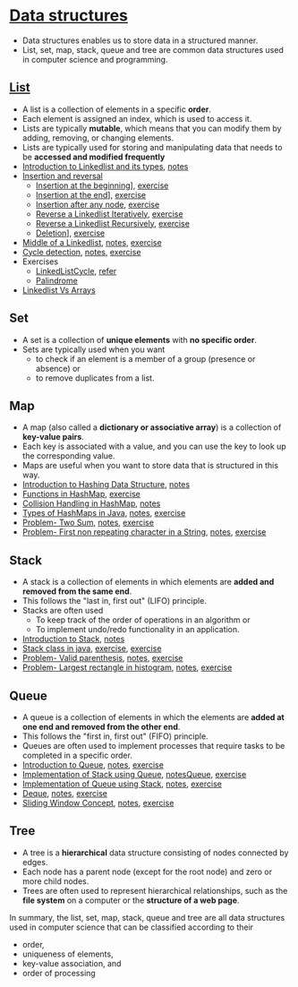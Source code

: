 # [Data structures](https://github.com/sbhrwl/data_structures_algorithms/blob/main/complexity_analysis/lectures/notes/2.DataStructure.pdf)
- Data structures enables us to store data in a structured manner.
- List, set, map, stack, queue and tree are common data structures used in computer science and programming.

## [List](linkedlist/readme.md)
- A list is a collection of elements in a specific **order**. 
- Each element is assigned an index, which is used to access it.
- Lists are typically **mutable**, which means that you can modify them by adding, removing, or changing elements.
- Lists are typically used for storing and manipulating data that needs to be **accessed and modified frequently**
- [Introduction to Linkedlist and its types](linkedlist/lectures/IntroductionToLinkedListAndItsTypes.pdf), [notes](linkedlist/lectures/notes/IntroductionToLinkedListAndItsTypes.pdf)
- [Insertion and reversal](linkedlist/lectures/InsertionAndReversal.pdf)
  - [Insertion at the beginning](linkedlist/lectures/notes/InsertionAtTheBeginning.pdf)], [exercise](linkedlist/exercises/InsertionAtTheBeginning.java)
  - [Insertion at the end](linkedlist/lectures/notes/InsertionAtTheEnd.pdf)], [exercise](linkedlist/exercises/InsertionAtTheEnd.java)
  - [Insertion after any node](linkedlist/lectures/notes/InsertionAfterAnyNode.pdf), [exercise](linkedlist/exercises/InsertionAfterAnyNode.java)
  - [Reverse a Linkedlist Iteratively](linkedlist/lectures/notes/ReverseALinkedListIteratively.pdf), [exercise](linkedlist/exercises/ReverseALinkedListIteratively.java)
  - [Reverse a Linkedlist Recursively](linkedlist/lectures/notes/ReverseALinkedListRecursively.pdf), [exercise](linkedlist/exercises/ReverseALinkedListRecursively.java)
  - [Deletion](linkedlist/lectures/notes/Deletion.pdf)], [exercise](linkedlist/exercises/Deletion.java)
- [Middle of a Linkedlist](linkedlist/lectures/MiddleOfALinkedList.pdf), [notes](linkedlist/lectures/notes/MiddleOfALinkedList.pdf), [exercise](linkedlist/exercises/MiddleOfLinkedList.java)
- [Cycle detection](linkedlist/lectures/CycleDetection.pdf), [notes](linkedlist/lectures/notes/CycleDetection.pdf), [exercise](linkedlist/exercises/CycleDetection.java)
- Exercises
  - [LinkedListCycle](linkedlist/exercises/LinkedListCycle.java), [refer](https://stackoverflow.com/questions/2936213/how-does-finding-a-cycle-start-node-in-a-cycle-linked-list-work)
  - [Palindrome](linkedlist/exercises/Palindrome.java)
- [Linkedlist Vs Arrays](linkedlist/lectures/notes/LinkedlistVsArrays.pdf)

## Set 
- A set is a collection of **unique elements** with **no specific order**.
- Sets are typically used when you want
  - to check if an element is a member of a group (presence or absence) or 
  - to remove duplicates from a list.

## Map
- A map (also called a **dictionary or associative array**) is a collection of **key-value pairs**.
- Each key is associated with a value, and you can use the key to look up the corresponding value.
- Maps are useful when you want to store data that is structured in this way.
- [Introduction to Hashing Data Structure](Hashmap/lectures/1.IntroductionToHashingDataStructure.pdf), [notes](Hashmap/lectures/notes/1.IntroductionToHashingDataStructure.pdf)
- [Functions in HashMap](Hashmap/lectures/2.FunctionInHashMap.pdf), [exercise](Hashmap/exercises/hashMapFunctions.java)
- [Collision Handling in HashMap](Hashmap/lectures/3.CollisionHandlingInHashMap.pdf), [notes](Hashmap/lectures/2.CollisionHandlingInHashMap.pdf)
- [Types of HashMaps in Java](Hashmap/lectures/4.TypesOfHashMapsInJava.pdf), [notes](Hashmap/lectures/notes/3.TypesOfHashMapsInJava.pdf), [exercise](Hashmap/exercises/hashMapFunctions.java)
- [Problem- Two Sum](Hashmap/lectures/5.TwoSum.pdf), [notes](Hashmap/lectures/notes/4.TwoSum.pdf), [exercise](Hashmap/exercises/twoSum.java)
- [Problem- First non repeating character in a String](Hashmap/lectures/6.FirstNonRepeatingCharacterInString.pdf), [notes](Hashmap/lectures/notes/5.FirstNonRepeatingCharacterInString.pdf), [exercise](Hashmap/exercises/firstOccurence.java)

## Stack
- A stack is a collection of elements in which elements are **added and removed from the same end**. 
- This follows the "last in, first out" (LIFO) principle. 
- Stacks are often used 
  - To keep track of the order of operations in an algorithm or 
  - To implement undo/redo functionality in an application.
- [Introduction to Stack](Stack/lectures/1.IntroductionToStack.pdf), [notes](Stack/lectures/1.IntroductionToStack.pdf)
- [Stack class in java](Stack/lectures/2.StackClassInJava.pdf), [exercise](Stack/exercises/StackOperations.java), [exercise](Stack/exercises/stackImplementation.java)
- [Problem- Valid parenthesis](Stack/lectures/3.ValidParenthesis.pdf), [notes](Stack/lectures/notes/2.ValidParenthesis.pdf), [exercise](Stack/exercises/validParenthesis.java)
- [Problem- Largest rectangle in histogram](Stack/lectures/4.LargestRectangleInHistogram.pdf), [notes](Stack/lectures/notes/3.LargestRectangleInHistogram.pdf), [exercise](Stack/exercises/LargestRectangleInHistogram.java)

## Queue
- A queue is a collection of elements in which the elements are **added at one end and removed from the other end**. 
- This follows the "first in, first out" (FIFO) principle. 
- Queues are often used to implement processes that require tasks to be completed in a specific order.
- [Introduction to Queue](Queue/lectures/1.IntroductionToQueue.pdf), [notes](Queue/lectures/notes/1.IntroductionToQueue.pdf), [exercise](Queue/exercises/queueImplementation.java)
- [Implementation of Stack using Queue](Queue/lectures/2.ImplementationOfStackUsingQueue.pdf), [notesQueue](Queue/lectures/notes/2.ImplementationOfStackUsingQueue.pdf), [exercise](Queue/exercises/stackusingQueue.java)
- [Implementation of Queue using Stack](Queue/lectures/3.ImplementationOfQueueUsingStack.pdf), [notes](Queue/lectures/notes/3.ImplementationOfQueueUsingStack.pdf), [exercise](Queue/exercises/queueusingStack.java)
- [Deque](Queue/lectures/4.Deque.pdf), [notes](Queue/lectures/notes/4.Deque.pdf), [exercise](Queue/exercises/dequeImp.java)
- [Sliding Window Concept](Queue/lectures/5.SlidingWindowConcept.pdf), [notes](Queue/lectures/notes/5.SlidingWindowConcept.pdf), [exercise](Queue/exercises/slidingWindow.java)

## Tree 
- A tree is a **hierarchical** data structure consisting of nodes connected by edges.
- Each node has a parent node (except for the root node) and zero or more child nodes.
- Trees are often used to represent hierarchical relationships, such as the **file system** on a computer or the **structure of a web page**.

In summary, the list, set, map, stack, queue and tree are all data structures used in computer science that can be classified according to their
- order, 
- uniqueness of elements, 
- key-value association, and 
- order of processing
